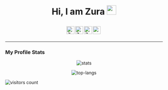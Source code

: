 <h1 align="center">Hi, I am Zura <img src="https://media.giphy.com/media/hvRJCLFzcasrR4ia7z/giphy.gif" width="30px; margin-top: 10px;" ></h1>

<div style="display: flex; justify-content: center; margin-top: 40px;" align="center">
    <a target="_blank" href="https://facebook.com/kurtana.py">
        <img align="left" alt="Zura Kurtanidze's Facebook" src="https://www.flaticon.com/svg/static/icons/svg/733/733547.svg" width="25" style="position: relative; bottom: 10px;" />
    </a>
    <a target="blank_" href="https://instagram.com/kurtana.py">
        <img align="left" alt="Zura Kurtanidze's Instagram" src="https://www.flaticon.com/svg/static/icons/svg/2111/2111463.svg" width="25" style="position: relative; bottom: 10px;" />
    </a>
    <a target="_blank" href="mailto:zura.kurta@gmail.com">
        <img align="left" alt="Zura Kurtanidze's Gmail" src="https://www.flaticon.com/svg/static/icons/svg/732/732200.svg" width="25" style="position: relative; bottom: 10px;" />
    </a>
    <a target="_blank" href="https://www.linkedin.com/in/zura-kurtanidze-b991b61aa/">
        <img align="left" alt"Zura Kurtanidze's Linkedin" src="https://www.flaticon.com/svg/vstatic/svg/145/145807.svg?token=exp=1610885267~hmac=f4b763ccce55173610ca7125c192ab99" width="25" style="position: relative; bottom: 10px; background: white;" />    
    </a>
</div>

---


### My Profile Stats
<p style="text-align: center;"><img src="https://github-readme-stats.vercel.app/api?username=zura12337&show_icons=true&theme=dracula" alt="stats"/></p>
<p style="text-align: center;"><img src="https://github-readme-stats.vercel.app/api/top-langs/?username=zura12337&layout=compact&theme=dracula" alt="top-langs"/></p>


<img src="https://profile-counter.glitch.me/zura12337/count.svg" alt="visitors count" align="middle"/>
